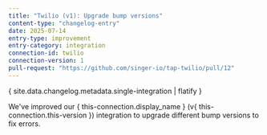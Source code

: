 ```yaml
---
title: "Twilio (v1): Upgrade bump versions"
content-type: "changelog-entry"
date: 2025-07-14
entry-type: improvement
entry-category: integration
connection-id: twilio
connection-version: 1
pull-request: "https://github.com/singer-io/tap-twilio/pull/12"
---
```

{ site.data.changelog.metadata.single-integration | flatify }

We've improved our { this-connection.display_name } (v{ this-connection.this-version }) integration to upgrade different bump versions to fix errors.